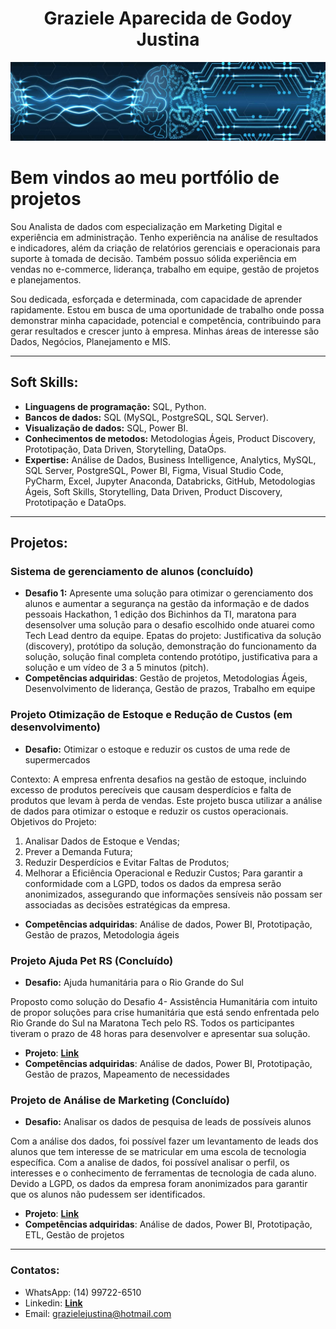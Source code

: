 <h1 align="center">Graziele Aparecida de Godoy Justina</h1>
<p align="center">
  <img src="1718327358821.jpeg" >
</p>

# Bem vindos ao meu portfólio de projetos

Sou Analista de dados com especialização em Marketing Digital e experiência em administração. Tenho experiência na análise de resultados e indicadores, além da criação de relatórios gerenciais e operacionais para suporte à tomada de decisão. Também possuo sólida experiência em vendas no e-commerce, liderança, trabalho em equipe, gestão de projetos e planejamentos.

Sou dedicada, esforçada e determinada, com capacidade de aprender rapidamente. Estou em busca de uma oportunidade de trabalho onde possa demonstrar minha capacidade, potencial e competência, contribuindo para gerar resultados e crescer junto à empresa. Minhas áreas de interesse são Dados, Negócios, Planejamento e MIS.

---

## Soft Skills:
* **Linguagens de programação:** SQL, Python.
* **Bancos de dados:** SQL (MySQL, PostgreSQL, SQL Server).
* **Visualização de dados:** SQL, Power BI.
* **Conhecimentos de metodos:** Metodologias Ágeis, Product Discovery, Prototipação, Data Driven, Storytelling, DataOps.
* **Expertise:** Análise de Dados, Business Intelligence, Analytics, MySQL, SQL Server, PostgreSQL, Power BI, Figma, Visual Studio Code, PyCharm, Excel, Jupyter Anaconda, Databricks, GitHub, Metodologias Ágeis, Soft Skills, Storytelling, Data Driven, Product Discovery, Prototipação e DataOps.

---

## Projetos:

### Sistema de gerenciamento de alunos (concluído)
* **Desafio 1:** Apresente uma solução para otimizar o gerenciamento dos alunos e aumentar a segurança na gestão da informação e de dados pessoais
Hackathon, 1 edição dos Bichinhos da TI, maratona para desensolver uma solução para o desafio escolhido onde atuarei como Tech Lead dentro da equipe. Epatas do projeto: Justificativa da solução (discovery), protótipo da solução, demonstração do funcionamento da solução, solução final completa contendo protótipo, justificativa para a solução e um vídeo de 3 a 5 minutos (pitch).
* **Competências adquiridas**: Gestão de projetos, Metodologias Ágeis, Desenvolvimento de liderança, Gestão de prazos, Trabalho em equipe

### Projeto Otimização de Estoque e Redução de Custos (em desenvolvimento)
* **Desafio:** Otimizar o estoque e reduzir os custos de uma rede de supermercados

Contexto: A empresa enfrenta desafios na gestão de estoque, incluindo excesso de produtos perecíveis que causam desperdícios e falta de produtos que levam à perda de vendas. Este projeto busca utilizar a análise de dados para otimizar o estoque e reduzir os custos operacionais.
Objetivos do Projeto: 
1. Analisar Dados de Estoque e Vendas;
2. Prever a Demanda Futura;
3. Reduzir Desperdícios e Evitar Faltas de Produtos;
4. Melhorar a Eficiência Operacional e Reduzir Custos;
Para garantir a conformidade com a LGPD, todos os dados da empresa serão anonimizados, assegurando que informações sensíveis não possam ser associadas as decisões estratégicas da empresa.
* **Competências adquiridas**: Análise de dados, Power BI, Prototipação, Gestão de prazos, Metodologia ágeis

### Projeto Ajuda Pet RS (Concluído)
* **Desafio:** Ajuda humanitária para o Rio Grande do Sul
  
Proposto como solução do Desafio 4- Assistência Humanitária com intuito de propor soluções para crise humanitária que está sendo enfrentada pelo Rio Grande do Sul na Maratona Tech pelo RS. Todos os participantes tiveram o prazo de 48 horas para desenvolver e apresentar sua solução.

* **Projeto**: [**Link**](https://github.com/grazielejustina/Projeto-Ajuda-Pet-RS)
* **Competências adquiridas**: Análise de dados, Power BI, Prototipação, Gestão de prazos, Mapeamento de necessidades

### Projeto de Análise de Marketing (Concluído)
* **Desafio:** Analisar os dados de pesquisa de leads de possíveis alunos
  
Com a análise dos dados, foi possível fazer um levantamento de leads dos alunos que tem interesse de se matricular em uma escola de tecnologia específica. 
Com a analise de dados, foi possível analisar o perfil, os interesses e o conhecimento de ferramentas de tecnologia de cada aluno.
Devido a LGPD, os dados da empresa foram anonimizados para garantir que os alunos não pudessem ser identificados.

* **Projeto**: [**Link**](https://github.com/grazielejustina/Projeto-de-An-lise-de-Marketing)
* **Competências adquiridas**: Análise de dados, Power BI, Prototipação, ETL, Gestão de projetos

---

### Contatos:

* WhatsApp: (14) 99722-6510
* Linkedin: [**Link**](https://www.linkedin.com/in/grazielejustina/)
* Email: grazielejustina@hotmail.com
